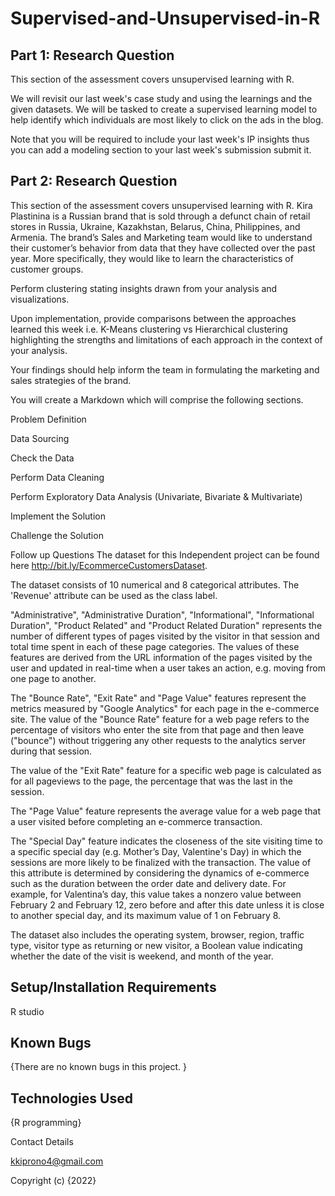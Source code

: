 # Supervised-and-Unsupervised-in-R
## Part 1: Research Question
This section of the assessment covers unsupervised learning with R.

We will revisit our last week's case study and using the learnings and the given datasets. We will be tasked to create a supervised learning model to help identify which individuals are most likely to click on the ads in the blog.

Note that you will be required to include your last week's IP insights thus you can add a modeling section to your last week's submission submit it.

## Part 2: Research Question
This section of the assessment covers unsupervised learning with R.
Kira Plastinina is a Russian brand that is sold through a defunct chain of retail stores in Russia, Ukraine, Kazakhstan, Belarus, China, Philippines, and Armenia. The brand’s Sales and Marketing team would like to understand their customer’s behavior from data that they have collected over the past year. More specifically, they would like to learn the characteristics of customer groups.

Perform clustering stating insights drawn from your analysis and visualizations.

Upon implementation, provide comparisons between the approaches learned this week i.e. K-Means clustering vs Hierarchical clustering highlighting the strengths and limitations of each approach in the context of your analysis.

Your findings should help inform the team in formulating the marketing and sales strategies of the brand.

You will create a Markdown which will comprise the following sections.

Problem Definition

Data Sourcing

Check the Data

Perform Data Cleaning

Perform Exploratory Data Analysis (Univariate, Bivariate & Multivariate)

Implement the Solution

Challenge the Solution

Follow up Questions
The dataset for this Independent project can be found here http://bit.ly/EcommerceCustomersDataset.

The dataset consists of 10 numerical and 8 categorical attributes. The 'Revenue' attribute can be used as the class label.

"Administrative", "Administrative Duration", "Informational", "Informational Duration", "Product Related" and "Product Related Duration" represents the number of different types of pages visited by the visitor in that session and total time spent in each of these page categories. The values of these features are derived from the URL information of the pages visited by the user and updated in real-time when a user takes an action, e.g. moving from one page to another.

The "Bounce Rate", "Exit Rate" and "Page Value" features represent the metrics measured by "Google Analytics" for each page in the e-commerce site. The value of the "Bounce Rate" feature for a web page refers to the percentage of visitors who enter the site from that page and then leave ("bounce") without triggering any other requests to the analytics server during that session.

The value of the "Exit Rate" feature for a specific web page is calculated as for all pageviews to the page, the percentage that was the last in the session.

The "Page Value" feature represents the average value for a web page that a user visited before completing an e-commerce transaction.

The "Special Day" feature indicates the closeness of the site visiting time to a specific special day (e.g. Mother’s Day, Valentine's Day) in which the sessions are more likely to be finalized with the transaction. The value of this attribute is determined by considering the dynamics of e-commerce such as the duration between the order date and delivery date. For example, for Valentina’s day, this value takes a nonzero value between February 2 and February 12, zero before and after this date unless it is close to another special day, and its maximum value of 1 on February 8.

The dataset also includes the operating system, browser, region, traffic type, visitor type as returning or new visitor, a Boolean value indicating whether the date of the visit is weekend, and month of the year.

## Setup/Installation Requirements
R studio

## Known Bugs
{There are no known bugs in this project. }

## Technologies Used
{R programming}

Contact Details

kkiprono4@gmail.com

Copyright (c) {2022}
